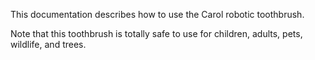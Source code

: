 
This documentation describes how to use the Carol
robotic toothbrush.

Note that this toothbrush is totally safe to use
for children, adults, pets, wildlife, and trees.

